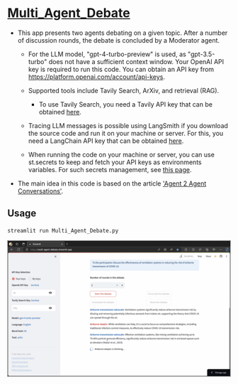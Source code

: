 # [Multi_Agent_Debate](https://multi-agent-debate.streamlit.app/)

* This app presents two agents debating on a given topic. After a number of discussion rounds,
  the debate is concluded by a Moderator agent.
  
  - For the LLM model, "gpt-4-turbo-preview" is used, as "gpt-3.5-turbo" does not
    have a sufficient context window. Your OpenAI API key is required to run this code.
    You can obtain an API key from https://platform.openai.com/account/api-keys.

  - Supported tools include Tavily Search, ArXiv, and retrieval (RAG).
    * To use Tavily Search, you need a Tavily API key that can be obtained
      [here](https://app.tavily.com/).

  - Tracing LLM messages is possible using LangSmith if you download the source code
    and run it on your machine or server. For this, you need a
    LangChain API key that can be obtained [here](https://smith.langchain.com/settings).

  - When running the code on your machine or server, you can use st.secrets to keep and
    fetch your API keys as environments variables. For such secrets management, see
    [this page](https://docs.streamlit.io/deploy/streamlit-community-cloud/deploy-your-app/secrets-management).

* The main idea in this code is based on the article
  ['Agent 2 Agent Conversations'](https://cobusgreyling.medium.com/two-llm-based-autonomous-agents-debate-each-other-e13e0a54429b).

## Usage
```python
streamlit run Multi_Agent_Debate.py
```
[![Exploring the App: A Visual Guide](files/Streamlit_Debate_App.png)](https://youtu.be/f21v0o9aECY)
